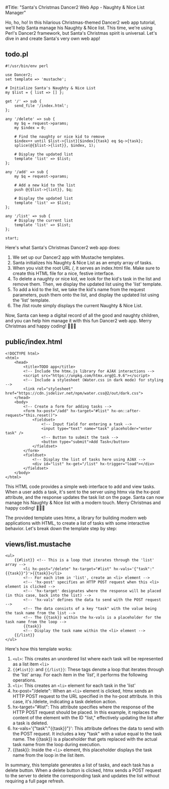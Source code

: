 #Title: "Santa's Christmas Dancer2 Web App - Naughty & Nice List Manager"

Ho, ho, ho! In this hilarious Christmas-themed Dancer2 web app tutorial, we'll help Santa manage his Naughty & Nice list. This time, we're using Perl's Dancer2 framework, but Santa's Christmas spirit is universal. Let's dive in and create Santa's very own web app!


## todo.pl
```
#!/usr/bin/env perl

use Dancer2;
set template => 'mustache';

# Initialize Santa's Naughty & Nice List
my $list = { list => [] };

get '/' => sub {
    send_file '/index.html';
};

any '/delete' => sub {
    my $q = request->params;
    my $index = 0;

    # Find the naughty or nice kid to remove
    $index++ until $list->{list}[$index]{task} eq $q->{task};
    splice(@{$list->{list}}, $index, 1);

    # Display the updated list
    template 'list' => $list;
};

any '/add' => sub {
    my $q = request->params;

    # Add a new kid to the list
    push @{$list->{list}}, $q;

    # Display the updated list
    template 'list' => $list;
};

any '/list' => sub {
    # Display the current list
    template 'list' => $list;
};

start;
```

Here's what Santa's Christmas Dancer2 web app does:

1. We set up our Dancer2 app with Mustache templates.
2. Santa initializes his Naughty & Nice List as an empty array of tasks.
3. When you visit the root URL /, it serves an index.html file. Make sure to create this HTML file for a nice, festive interface.
4. To delete a naughty or nice kid, we look for the kid's task in the list and remove them. Then, we display the updated list using the 'list' template.
5. To add a kid to the list, we take the kid's name from the request parameters, push them onto the list, and display the updated list using the 'list' template.
6. The /list route simply displays the current Naughty & Nice List.

Now, Santa can keep a digital record of all the good and naughty children, and you can help him manage it with this fun Dancer2 web app. Merry Christmas and happy coding! 🎅🎄🌟

## public/index.html
```
<!DOCTYPE html>
<html>
	<head>
		<title>TODO app</title>
		<!-- Include the htmx.js library for AJAX interactions -->
		<script src="https://unpkg.com/htmx.org@1.9.6"></script>
		<!-- Include a stylesheet (Water.css in dark mode) for styling -->
		<link rel="stylesheet" href="https://cdn.jsdelivr.net/npm/water.css@2/out/dark.css">
	</head>
	<body>
		<!-- Create a form for adding tasks -->
		<form hx-post="/add" hx-target="#list" hx-on::after-request="this.reset()">
	  		<fieldset>
				<!-- Input field for entering a task -->
				<input type="text" name="task" placeholder="enter task" />
				<!-- Button to submit the task -->
				<button type="submit">Add Task</button>
	  		</fieldset>
		</form>
  		<fieldset>
			<!-- Display the list of tasks here using AJAX -->
			<div id="list" hx-get="/list" hx-trigger="load"></div>
  		</fieldset>
	</body>
</html>
```

This HTML code provides a simple web interface to add and view tasks. When a user adds a task, it's sent to the server using htmx via the hx-post attribute, and the response updates the task list on the page. Santa can now manage his Naughty & Nice list with a modern touch. Merry Christmas and happy coding! 🎅🎄🌟

The provided template uses htmx, a library for building modern web applications with HTML, to create a list of tasks with some interactive behavior. Let's break down the template step by step:

## views/list.mustache
```
<ul>
    {{#list}} <!-- This is a loop that iterates through the 'list' array -->
        <li hx-post="/delete" hx-target="#list" hx-vals='{"task":"{{task}}"}'>{{task}}</li>
        <!-- For each item in 'list', create an <li> element -->
        <!-- 'hx-post' specifies an HTTP POST request when this <li> element is clicked -->
        <!-- 'hx-target' designates where the response will be placed (in this case, back into the list) -->
        <!-- 'hx-vals' defines the data to send with the POST request -->
        <!-- The data consists of a key "task" with the value being the task name from the list -->
        <!-- The {{task}} within the hx-vals is a placeholder for the task name from the loop -->
        {{task}}
        <!-- Display the task name within the <li> element -->
    {{/list}}
</ul>
```
Here's how this template works:

1. `<ul>`: This creates an unordered list where each task will be represented as a list item `<li>`
2. `{{#list}}`: and `{{/list}}`: These tags denote a loop that iterates through the 'list' array. For each item in the 'list', it performs the following operations.
3. `<li>`: This creates an `<li>` element for each task in the 'list'
4. hx-post="/delete": When an `<li>` element is clicked, htmx sends an HTTP POST request to the URL specified in the hx-post attribute. In this case, it's /delete, indicating a task deletion action.
5. hx-target="#list": This attribute specifies where the response of the HTTP POST request should be placed. In this example, it replaces the content of the element with the ID "list," effectively updating the list after a task is deleted.
6. hx-vals='{"task":"{{task}}"}': This attribute defines the data to send with the POST request. It includes a key "task" with a value equal to the task name. The {{task}} is a placeholder that gets replaced with the actual task name from the loop during execution.
7. {{task}}: Inside the `<li>` element, this placeholder displays the task name from the loop in the list item.

In summary, this template generates a list of tasks, and each task has a delete button. When a delete button is clicked, htmx sends a POST request to the server to delete the corresponding task and updates the list without requiring a full page refresh.




